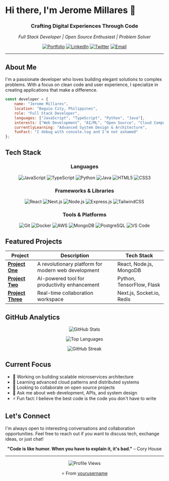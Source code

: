 # Hi there, I'm Jerome Millares 👋

<div align="center">
  
  ### Crafting Digital Experiences Through Code
  
  *Full Stack Developer | Open Source Enthusiast | Problem Solver*
  
  [![Portfolio](https://img.shields.io/badge/Portfolio-000000?style=for-the-badge&logo=About.me&logoColor=white)](https://yourportfolio.com)
  [![LinkedIn](https://img.shields.io/badge/LinkedIn-0077B5?style=for-the-badge&logo=linkedin&logoColor=white)](https://linkedin.com/in/yourprofile)
  [![Twitter](https://img.shields.io/badge/Twitter-1DA1F2?style=for-the-badge&logo=twitter&logoColor=white)](https://twitter.com/yourhandle)
  [![Email](https://img.shields.io/badge/Email-D14836?style=for-the-badge&logo=gmail&logoColor=white)](mailto:your.jmillares0945@gmail.com)

</div>

---

## About Me

I'm a passionate developer who loves building elegant solutions to complex problems. With a focus on clean code and user experience, I specialize in creating applications that make a difference.

```javascript
const developer = {
    name: "Jerome Millares",
    location: "Baguio City, Philippines",
    role: "Full Stack Developer",
    languages: ["JavaScript", "TypeScript", "Python", "Java"],
    interests: ["Web Development", "AI/ML", "Open Source", "Cloud Computing"],
    currentlyLearning: "Advanced System Design & Architecture",
    funFact: "I debug with console.log and I'm not ashamed"
};
```

## Tech Stack

<div align="center">

### Languages
![JavaScript](https://img.shields.io/badge/JavaScript-F7DF1E?style=for-the-badge&logo=javascript&logoColor=black)
![TypeScript](https://img.shields.io/badge/TypeScript-007ACC?style=for-the-badge&logo=typescript&logoColor=white)
![Python](https://img.shields.io/badge/Python-3776AB?style=for-the-badge&logo=python&logoColor=white)
![Java](https://img.shields.io/badge/Java-ED8B00?style=for-the-badge&logo=openjdk&logoColor=white)
![HTML5](https://img.shields.io/badge/HTML5-E34F26?style=for-the-badge&logo=html5&logoColor=white)
![CSS3](https://img.shields.io/badge/CSS3-1572B6?style=for-the-badge&logo=css3&logoColor=white)

### Frameworks & Libraries
![React](https://img.shields.io/badge/React-20232A?style=for-the-badge&logo=react&logoColor=61DAFB)
![Next.js](https://img.shields.io/badge/Next.js-000000?style=for-the-badge&logo=next.js&logoColor=white)
![Node.js](https://img.shields.io/badge/Node.js-43853D?style=for-the-badge&logo=node.js&logoColor=white)
![Express.js](https://img.shields.io/badge/Express.js-404D59?style=for-the-badge&logo=express&logoColor=white)
![TailwindCSS](https://img.shields.io/badge/Tailwind_CSS-38B2AC?style=for-the-badge&logo=tailwind-css&logoColor=white)

### Tools & Platforms
![Git](https://img.shields.io/badge/Git-F05032?style=for-the-badge&logo=git&logoColor=white)
![Docker](https://img.shields.io/badge/Docker-2496ED?style=for-the-badge&logo=docker&logoColor=white)
![AWS](https://img.shields.io/badge/AWS-232F3E?style=for-the-badge&logo=amazon-aws&logoColor=white)
![MongoDB](https://img.shields.io/badge/MongoDB-4EA94B?style=for-the-badge&logo=mongodb&logoColor=white)
![PostgreSQL](https://img.shields.io/badge/PostgreSQL-316192?style=for-the-badge&logo=postgresql&logoColor=white)
![VS Code](https://img.shields.io/badge/VS_Code-007ACC?style=for-the-badge&logo=visual-studio-code&logoColor=white)

</div>

## Featured Projects

<div align="center">

| Project | Description | Tech Stack |
|---------|-------------|------------|
| **[Project One](https://github.com/yourusername/project-one)** | A revolutionary platform for modern web development | React, Node.js, MongoDB |
| **[Project Two](https://github.com/yourusername/project-two)** | AI-powered tool for productivity enhancement | Python, TensorFlow, Flask |
| **[Project Three](https://github.com/yourusername/project-three)** | Real-time collaboration workspace | Next.js, Socket.io, Redis |

</div>

## GitHub Analytics

<div align="center">
  
  ![GitHub Stats](https://github-readme-stats.vercel.app/api?username=yourusername&show_icons=true&theme=radical&hide_border=true&bg_color=0D1117&title_color=F85D7F&icon_color=F8D866)
  
  ![Top Languages](https://github-readme-stats.vercel.app/api/top-langs/?username=yourusername&layout=compact&theme=radical&hide_border=true&bg_color=0D1117&title_color=F85D7F)
  
  ![GitHub Streak](https://github-readme-streak-stats.herokuapp.com/?user=yourusername&theme=radical&hide_border=true&background=0D1117&ring=F85D7F&fire=F8D866&currStreakLabel=F8D866)

</div>

## Current Focus

- 🔭 Working on building scalable microservices architecture
- 🌱 Learning advanced cloud patterns and distributed systems
- 👯 Looking to collaborate on open source projects
- 💬 Ask me about web development, APIs, and system design
- ⚡ Fun fact: I believe the best code is the code you don't have to write

## Let's Connect

I'm always open to interesting conversations and collaboration opportunities. Feel free to reach out if you want to discuss tech, exchange ideas, or just chat!

<div align="center">
  
  **"Code is like humor. When you have to explain it, it's bad."** – Cory House
  
  ---
  
  ![Profile Views](https://komarev.com/ghpvc/?username=yourusername&color=F85D7F&style=for-the-badge)
  
  ⭐️ From [yourusername](https://github.com/yourusername)

</div>
